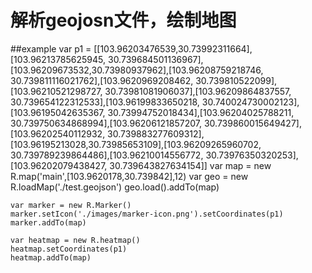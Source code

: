 # 解析geojosn文件，绘制地图
##example
	var p1 = [[103.96203476539,30.73992311664],[103.96213785625945, 30.739684501136967],[103.96209673532,30.73980937962],[103.96208759218746, 30.739811116021762],[103.9620969208462, 30.739810522099],[103.96210521298727, 30.73981081906037],[103.96209864837557, 30.739654122312533],[103.96199833650218, 30.740024730002123],[103.96195042635367, 30.73994752018434],[103.96204025788211, 30.739750634868994],[103.96206121857207, 30.739860015649427],[103.96202540112932, 30.739883277609312],[103.96195213028,30.73985653109],[103.96209265960702, 30.739789239864486],[103.96210014556772, 30.73976350320253], [103.96202079438427, 30.739643827634154]]
	var map = new R.map('main',[103.9620178,30.739842],12)
	var geo = new R.loadMap('./test.geojson')
	geo.load().addTo(map)

	var marker = new R.Marker()
	marker.setIcon('./images/marker-icon.png').setCoordinates(p1)
	marker.addTo(map)
			
	var heatmap = new R.heatmap()
	heatmap.setCoordinates(p1)
	heatmap.addTo(map)
